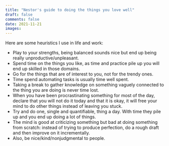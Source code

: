 ```yaml
---
title: "Nestor's guide to doing the things you love well"
draft: false
comments: false
date: 2021-11-21
images:
---
```


Here are some heuristics I use in life and work:

- Play to your strengths, being balanced sounds nice but end up being really unproductive/unpleasant.
- Spend time on the things you like, as time and practice pile up you will end up skilled in those domains.
- Go for the things that are of interest to you, not for the trendy ones.
- Time spend automating tasks is usually time well spent.
- Taking a break to gather knowledge on something vaguely connected to the thing you are doing is never time lost.
- When you have been procrastinating something for most of the day, declare that you will not do it today and that it is okay, it will free your mind to do other things instead of leaving you stuck.
- Try and do one, single and quantifiable, thing a day. With time they pile up and you end up doing a lot of things.
- The mind is good at criticizing something but bad at doing something from scratch: instead of trying to produce perfection, do a rough draft and then improve on it incrementally.
- Also, be nice/kind/nonjudgmental to people.
